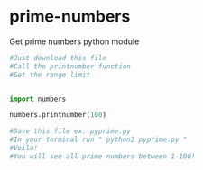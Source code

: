 # prime-numbers
Get prime numbers python module

```python
#Just download this file
#Call the printnumber function
#Set the range limit


import numbers

numbers.printnumber(100)

#Save this file ex: pyprime.py 
#In your terminal run " python3 pyprime.py "
#Voila!
#You will see all prime numbers between 1-100!
```
